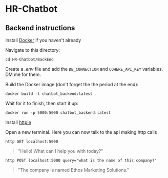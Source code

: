 # HR-Chatbot

## Backend instructions

Install [Docker](https://docs.docker.com/get-docker/) if you haven't already

Navigate to this directory:
```shell
cd HR-Chatbot/BackEnd
```
Create a *.env* file and add the `DB_CONNECTION` and `COHERE_API_KEY` variables. DM me for them.

Build the Docker image (don't forget the the period at the end):
```shell
docker build -t chatbot_backend:latest .
```

Wait for it to finish, then start it up:
```shell
docker run -p 5000:5000 chatbot_backend:latest
```
Install [httpie](https://httpie.io/cli)

Open a new terminal. Here you can now talk to the api making http calls
```shell
http GET localhost:5000
```
> "Hello! What can I help you with today?"

```shell
http POST localhost:5000 query="what is the name of this company?"
```
> "The company is named Ethos Marketing Solutions."



<!-- 1. [What is node-app-http-docker ❓](#what-is-node-app-http-docker-)
1. [Project setup 💼](#project-setup-)
2. [Running docker 🐋](#running-docker-)
   * [Verify docker Image 🖼️](#verify-docker-image-) 
3. [Running docker Image 🎽](#running-docker-image-)
4. [Testing (is it working) ✅ ❎](#testing-is-it-working-)
5. [STOPPING docker (running container) 🛑](#stopping-docker-docker-container-)
6. [MIT LICENSE 🛡️ ](#license-)


## What is node-app-http-docker ❓

It is a working project (non Prod ready)

For getting started with a RESTFUL api server locally using [docker](https://docs.docker.com/)

- It 🏃runs a server (docker) using `nodejs` [v16] 
- Exposes following  RESTFUL endpoints ( no database required) with all **CRUD** operations

|**Rest API** call          | **CRUD** operation | REST endpoints|
|:----:                 |:----:           |:----:|
|**GET**                | **R**ead        | `http://0.0.0.0:8080/` <br /> `http://0.0.0.0:8080/health`  <br /> `http://0.0.0.0:8080/api/todos`  <br /> `http://0.0.0.0:8080/api/todos/{id}`|
|**PATCH/PUT**          | **U**pdate)     | `http://0.0.0.0:8080/api/todos/{id}`|
|**POST** {with body}   | **C**reate      | `http://0.0.0.0:8080/api/todos`|
|**DELETE**             | **D**elete      | `http://0.0.0.0:8080/api/todos/{id}` |

 
 - You may get 3 types of **response**
 
  |Response `Code`  | Response `Status` |
  |:---------------:|:-----------------:|
  |     **200**     |       `OK`        |
  |     **201**     |     `Created`     |
  |     **404**     |    `Not Found`    |
  

## Project setup 💼

Clone the repository on your machine

|**Using** | **Comand** |
|:---:|:---:|
|via **https**|```git clone https://github.com/eaccmk/node-app-http-docker.git``` |
|via **ssh**|```git clone git@github.com:eaccmk/node-app-http-docker.git``` | 

```shell
cd HR-Chatbot/BackEnd
```

💡 Prequisite / Assumption
- You have`docker` installed and running on your machine.

If not, its highly recomended to [Get docker](https://docs.docker.com/get-docker/)


## Running docker 🐋

```
docker build . -t node-app-http-docker
```

> To know why we used `-t Allocate a pseudo-TTY` read this [stackoverflow thread](https://stackoverflow.com/a/40026942)

### Verify docker Image 🖼️

After `docker build` is completed, verify if a docker image is created and listed

run `docker images`

```shell
docker images
REPOSITORY                      TAG         IMAGE ID      CREATED         SIZE
localhost/node-app-http-docker  latest      8f74146744df  18 minutes ago  928 MB
```
 > You may have more than one row in result, but make sure you have the one with  **REPOSITORY** `localhost/node-app-http-docker`

also see you got a random (uniqie) **IMAGE ID** assigned to the image you just created, in my case it was `8f74146744df`

## Running docker Image 🎽

Now that you have a **IMAGE ID**, lets run that image


```shell
docker run -p 8080:8080 8f74146744df
```

`docker run -p <your-port-external>:<docker-internal-port-exposed-for-access> IMAGE_ID`

For more details on `-p`  read [**Publish or expose port (-p, --expose)**🔗](https://docs.docker.com/engine/reference/commandline/run/#publish-or-expose-port--p---expose) 

❗ open a new tab on terminal and verify this docker (running)

```shell
docker ps
```

## Testing (is it working ✅ ❎)

Lets hit the docker image as a **client** / **User** 

|Test Type (Positive /Negative) |**CLIENT** On terminal | Response | **SERVER** (if Docker running with logs) | 
|:----:|:---:|:---:|:---:|
|✅ `Home Page` |`curl 0.0.0.0:8080`| *Welcome, this is your Home page* | `CalledGET : /`|
|❎ `Invalid endpoint`|`http://0.0.0.0:8080/dascbajb` |`{"message":"Route not found"}`|`CalledGET : /dascbajb`  <br /> This endpoint is not implemented / unavailable at the moment !!|
| ✅ `health check` | `http://0.0.0.0:8080/health` |`{"uptime":29.560686169,` <br /> `"message":"OK","timestamp":1644057630652}`|`CalledGET : /health`|



## STOPPING docker (docker container) 🛑

firts lets find the  runing one
`docker ps`

```shell
CONTAINER ID  IMAGE                                  COMMAND      CREATED            STATUS                 PORTS                   NAMES
a5a149a53466  localhost/node-app-http-docker:latest  node app.js  About an hour ago  Up About a minute ago  0.0.0.0:8080->8080/tcp  ecstatic_cray
```

see the status column : **STATUS**
```
Up About a minute ago
```

Stop using 👉 
1.**CONTAINER ID** 
    ```shell
    docker stop a5a149a5346
    ```
    
2.**NAMES** 
    ```shell
    docker stop ecstatic_cray
    ```

> In case you want to confirm ---- run `docker ps` it should show no running image 

```shell
docker ps
CONTAINER ID  IMAGE       COMMAND     CREATED     STATUS      PORTS       NAMES
```


## License 🔰

**node-app-http-docker** was released under [MIT License](LICENSE) -->

